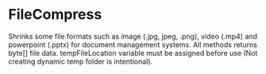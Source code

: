 # FileCompress
Shrinks some file formats such as image (.jpg, jpeg, .png), video (.mp4) and powerpoint (.pptx) for document management systems.
All methods returns byte[] file data.
tempFileLocation variable must be assigned before use (Not creating dynamic temp folder is intentional).
